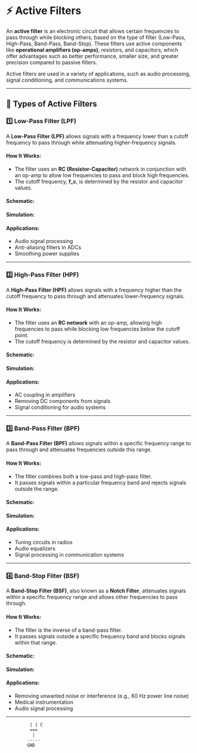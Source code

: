 # ⚡ Active Filters

An **active filter** is an electronic circuit that allows certain frequencies to pass through while blocking others, based on the type of filter (Low-Pass, High-Pass, Band-Pass, Band-Stop). These filters use active components like **operational amplifiers (op-amps)**, resistors, and capacitors, which offer advantages such as better performance, smaller size, and greater precision compared to passive filters.

Active filters are used in a variety of applications, such as audio processing, signal conditioning, and communications systems.

---

## 🔹 Types of Active Filters

### 1️⃣ **Low-Pass Filter (LPF)**
A **Low-Pass Filter (LPF)** allows signals with a frequency lower than a cutoff frequency to pass through while attenuating higher-frequency signals.

#### How It Works:
- The filter uses an **RC (Resistor-Capacitor)** network in conjunction with an op-amp to allow low frequencies to pass and block high frequencies.
- The cutoff frequency, **f_c**, is determined by the resistor and capacitor values.

#### Schematic:

#### Simulation:

#### Applications:
- Audio signal processing
- Anti-aliasing filters in ADCs
- Smoothing power supplies

---

### 2️⃣ **High-Pass Filter (HPF)**
A **High-Pass Filter (HPF)** allows signals with a frequency higher than the cutoff frequency to pass through and attenuates lower-frequency signals.

#### How It Works:
- The filter uses an **RC network** with an op-amp, allowing high frequencies to pass while blocking low frequencies below the cutoff point.
- The cutoff frequency is determined by the resistor and capacitor values.

#### Schematic:

#### Simulation:

#### Applications:
- AC coupling in amplifiers
- Removing DC components from signals
- Signal conditioning for audio systems

---

### 3️⃣ **Band-Pass Filter (BPF)**
A **Band-Pass Filter (BPF)** allows signals within a specific frequency range to pass through and attenuates frequencies outside this range.

#### How It Works:
- The filter combines both a low-pass and high-pass filter.
- It passes signals within a particular frequency band and rejects signals outside the range.

#### Schematic:

#### Simulation:

#### Applications:
- Tuning circuits in radios
- Audio equalizers
- Signal processing in communication systems

---

### 4️⃣ **Band-Stop Filter (BSF)**
A **Band-Stop Filter (BSF)**, also known as a **Notch Filter**, attenuates signals within a specific frequency range and allows other frequencies to pass through.

#### How It Works:
- The filter is the inverse of a band-pass filter.
- It passes signals outside a specific frequency band and blocks signals within that range.

#### Schematic:

#### Simulation:

#### Applications:
- Removing unwanted noise or interference (e.g., 60 Hz power line noise)
- Medical instrumentation
- Audio signal processing

---


             | | C
             ===
              |
            -----
            GND
